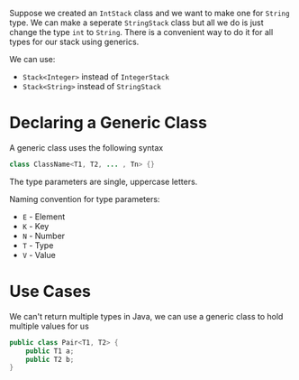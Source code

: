 Suppose we created an `IntStack` class and we want to make one for `String`  type. We can make a seperate `StringStack` class but all we do is just change the type `int` to `String`. There is a convenient way to do it for all types for our stack using generics.

We can use:
- `Stack<Integer>` instead of `IntegerStack`
- `Stack<String>` instead of `StringStack`

# Declaring a Generic Class
A generic class uses the following syntax
```java
class ClassName<T1, T2, ... , Tn> {}
```
The type parameters are single, uppercase letters. 

Naming convention for type parameters:
- `E` - Element
- `K` - Key
- `N` - Number
- `T` - Type
- `V` - Value

# Use Cases
We can't return multiple types in Java, we can use a generic class to hold multiple values for us
```java
public class Pair<T1, T2> {
	public T1 a;
	public T2 b;
}
```